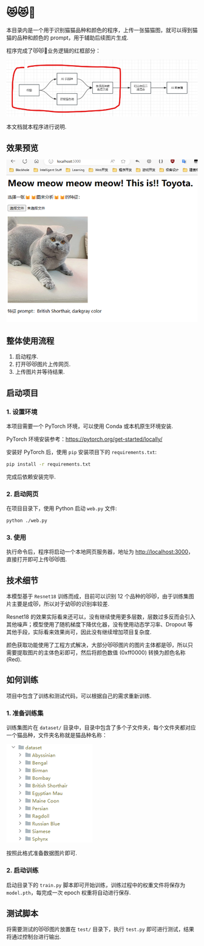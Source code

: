 # 😻😻🐻

本目录内是一个用于识别猫猫品种和颜色的程序，上传一张猫猫图，就可以得到猫猫的品种和颜色的 prompt，用于辅助后续图片生成.

程序完成了😻😻🐻业务逻辑的红框部分：

![diagram](documents/diagram.png)

本文档就本程序进行说明.

## 效果预览

![preview](documents/01.png)

## 整体使用流程

1. 启动程序.
2. 打开😻😻图片上传网页.
3. 上传图片并等待结果.

## 启动项目

### 1. 设置环境

本项目需要一个 PyTorch 环境，可以使用 Conda 或本机原生环境安装.

PyTorch 环境安装参考：https://pytorch.org/get-started/locally/

安装好 PyTorch 后，使用 `pip` 安装项目下的 `requirements.txt`: 

```bash
pip install -r requirements.txt
```

完成后依赖安装完毕.

### 2. 启动网页

在项目目录下，使用 Python 启动 `web.py` 文件:

```bash
python ./web.py
```

### 3. 使用

执行命令后，程序将启动一个本地网页服务器，地址为 [http://localhost:3000](http://localhost:3000)，直接打开即可上传😻😻图.

## 技术细节

本模型基于 `Resnet18` 训练而成，目前可以识别 12 个品种的😻😻，由于训练集图片主要是成😻，所以对于幼😻的识别率较差.

Resnet18 的效果实际看来还可以，没有继续使用更多层数，层数过多反而会引入其他噪声；模型使用了随机梯度下降优化器，没有使用动态学习率、Dropout 等其他手段，实际看来效果尚可，因此没有继续增加项目复杂度.

颜色获取功能使用了工程方式解决，大部分😻😻图片的图片主体都是😻，所以只需要提取图片的主体色彩即可，然后将颜色数值 (0xff0000) 转换为颜色名称 (Red).

## 如何训练

项目中包含了训练和测试代码，可以根据自己的需求重新训练.

### 1. 准备训练集

训练集图片在 `dataset/` 目录中，目录中包含了多个子文件夹，每个文件夹都对应一个猫品种，文件夹名称就是猫品种名称：

![dataset](documents/02.png)

按照此格式准备数据图片即可.

### 2. 启动训练

启动目录下的 `train.py` 脚本即可开始训练，训练过程中的权重文件将保存为 `model.pth`，每完成一次 epoch 权重将自动进行保存.

## 测试脚本

将需要测试的😻😻图片放置在 `test/` 目录下，执行 `test.py` 即可进行测试，结果将通过控制台进行输出.
